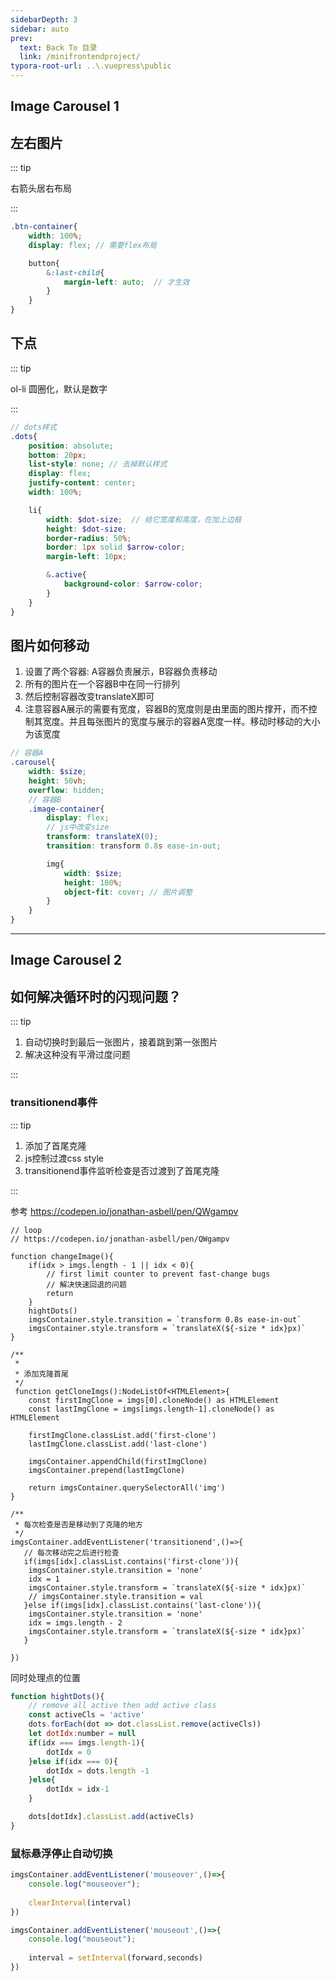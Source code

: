 ```yaml
---
sidebarDepth: 3
sidebar: auto
prev:
  text: Back To 目录
  link: /minifrontendproject/
typora-root-url: ..\.vuepress\public
---
```




## Image Carousel 1





## 左右图片

::: tip

右箭头居右布局

:::

```scss
.btn-container{
    width: 100%;
    display: flex; // 需要flex布局

    button{
        &:last-child{
            margin-left: auto;  // 才生效
        }
    }
}
```





## 下点

::: tip

ol-li 圆圈化，默认是数字

:::



```scss
// dots样式
.dots{
    position: absolute;
    bottom: 20px;
    list-style: none; // 去掉默认样式
    display: flex;
    justify-content: center;
    width: 100%;

    li{
        width: $dot-size;  // 给它宽度和高度，在加上边框
        height: $dot-size;
        border-radius: 50%;
        border: 1px solid $arrow-color;
        margin-left: 10px;

        &.active{
            background-color: $arrow-color;
        }
    }
}
```



## 图片如何移动

1. 设置了两个容器: A容器负责展示，B容器负责移动
2. 所有的图片在一个容器B中在同一行排列
3. 然后控制容器改变translateX即可
4. 注意容器A展示的需要有宽度，容器B的宽度则是由里面的图片撑开，而不控制其宽度。并且每张图片的宽度与展示的容器A宽度一样。移动时移动的大小为该宽度

```scss
// 容器A
.carousel{
    width: $size;
    height: 50vh;
    overflow: hidden;
    // 容器B
    .image-container{
        display: flex;
        // js中改变size
        transform: translateX(0);
        transition: transform 0.8s ease-in-out;

        img{
            width: $size;
            height: 100%;
            object-fit: cover; // 图片调整
        }
    }
}
```

----------



## Image Carousel 2



## 如何解决循环时的闪现问题？

::: tip

1. 自动切换时到最后一张图片，接着跳到第一张图片
2. 解决这种没有平滑过度问题

:::



### transitionend事件

::: tip

1. 添加了首尾克隆
2. js控制过渡css style
3. transitionend事件监听检查是否过渡到了首尾克隆

:::

参考 https://codepen.io/jonathan-asbell/pen/QWgampv

```tsx
// loop
// https://codepen.io/jonathan-asbell/pen/QWgampv

function changeImage(){
    if(idx > imgs.length - 1 || idx < 0){
        // first limit counter to prevent fast-change bugs
        // 解决快速回退的问题  
        return
    }
    hightDots()
    imgsContainer.style.transition = `transform 0.8s ease-in-out`
    imgsContainer.style.transform = `translateX(${-size * idx}px)`
}

/**
 * 
 * 添加克隆首尾
 */
 function getCloneImgs():NodeListOf<HTMLElement>{
    const firstImgClone = imgs[0].cloneNode() as HTMLElement
    const lastImgClone = imgs[imgs.length-1].cloneNode() as HTMLElement

    firstImgClone.classList.add('first-clone')
    lastImgClone.classList.add('last-clone')

    imgsContainer.appendChild(firstImgClone)
    imgsContainer.prepend(lastImgClone)

    return imgsContainer.querySelectorAll('img')
}

/**
 * 每次检查是否是移动到了克隆的地方
 */
imgsContainer.addEventListener('transitionend',()=>{
   // 每次移动完之后进行检查
   if(imgs[idx].classList.contains('first-clone')){
    imgsContainer.style.transition = 'none'
    idx = 1
    imgsContainer.style.transform = `translateX(${-size * idx}px)`
    // imgsContainer.style.transition = val
   }else if(imgs[idx].classList.contains('last-clone')){
    imgsContainer.style.transition = 'none'
    idx = imgs.length - 2
    imgsContainer.style.transform = `translateX(${-size * idx}px)`
   }
    
})
```



同时处理点的位置

```js
function hightDots(){
    // remove all active then add active class
    const activeCls = 'active'
    dots.forEach(dot => dot.classList.remove(activeCls))
    let dotIdx:number = null
    if(idx === imgs.length-1){
        dotIdx = 0
    }else if(idx === 0){
        dotIdx = dots.length -1
    }else{
        dotIdx = idx-1
    }

    dots[dotIdx].classList.add(activeCls)
}
```



### 鼠标悬浮停止自动切换

```js
imgsContainer.addEventListener('mouseover',()=>{
    console.log("mouseover");
    
    clearInterval(interval)
})

imgsContainer.addEventListener('mouseout',()=>{
    console.log("mouseout");
    
    interval = setInterval(forward,seconds)
})
```







